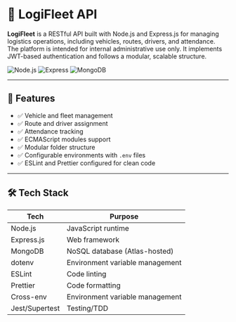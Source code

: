# 🚛 LogiFleet API

**LogiFleet** is a RESTful API built with Node.js and Express.js for managing logistics operations, including vehicles, routes, drivers, and attendance.  
The platform is intended for internal administrative use only. It implements JWT-based authentication and follows a modular, scalable structure.

![Node.js](https://img.shields.io/badge/Node.js-18.x-brightgreen?logo=node.js)
![Express](https://img.shields.io/badge/Express.js-API-lightgrey?logo=express)
![MongoDB](https://img.shields.io/badge/MongoDB-Atlas-green?logo=mongodb)

---

## 🚀 Features

- ✅ Vehicle and fleet management
- ✅ Route and driver assignment
- ✅ Attendance tracking
- ✅ ECMAScript modules support
- ✅ Modular folder structure
- ✅ Configurable environments with `.env` files
- ✅ ESLint and Prettier configured for clean code

---

## 🛠 Tech Stack

| Tech              | Purpose                         |
| ----------------- | ------------------------------- |
| Node.js           | JavaScript runtime              |
| Express.js        | Web framework                   |
| MongoDB           | NoSQL database (Atlas-hosted)   |
| dotenv            | Environment variable management |
| ESLint            | Code linting                    |
| Prettier          | Code formatting                 |
| Cross-env         | Environment variable management |
| Jest/Supertest    | Testing/TDD                     |
